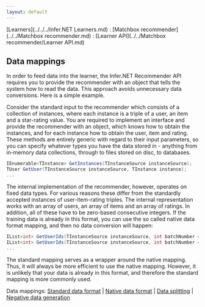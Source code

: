 ```yaml
---
layout: default
---
```

[Learners](../../../Infer.NET Learners.md) : [Matchbox recommender](../../Matchbox recommender.md) : [Learner API](../../Matchbox recommender/Learner API.md)

## Data mappings

In order to feed data into the learner, the Infer.NET Recommender API requires you to provide the recommender with an object that tells the system how to read the data. This approach avoids unnecessary data conversions. Here is a simple example.

Consider the standard input to the recommender which consists of a collection of instances, where each instance is a triple of a user, an item and a star-rating value. You are required to implement an interface and provide the recommender with an object, which knows how to obtain the instances, and for each instance how to obtain the user, item and rating. These methods are entirely generic with regard to their input parameters, so you can specify whatever types you have the data stored in - anything from in-memory data collections, through to files stored on disc, to databases.
```csharp
IEnumerable<TInstance> GetInstances(TInstanceSource instanceSource);  
TUser GetUser(TInstanceSource instanceSource, TInstance instance);  
... 
```
The internal implementation of the recommender, however, operates on fixed data types. For various reasons these differ from the standardly accepted instances of user-item-rating triples. The internal representation works with an array of users, an array of items and an array of ratings. In addition, all of these have to be zero-based consecutive integers. If the training data is already in this format, you can use the so called native data format mapping, and then no data conversion will happen: 
```csharp
IList<int> GetUserIds(TInstanceSource instanceSource, int batchNumber = 0);
IList<int> GetUserIds(TInstanceSource instanceSource, int batchNumber = 0);  
...
```
The standard mapping serves as a wrapper around the native mapping. Thus, it will always be more efficient to use the native mapping. However, it is unlikely that your data is already in this format, and therefore the standard mapping is more commonly used.

Data mappings: [Standard data format](Mappings/Standard.md) \| [Native data format](Mappings/Native.md) \| [Data splitting](Mappings/Splitting.md) \| [Negative data generation](Mappings/Negative.md)
